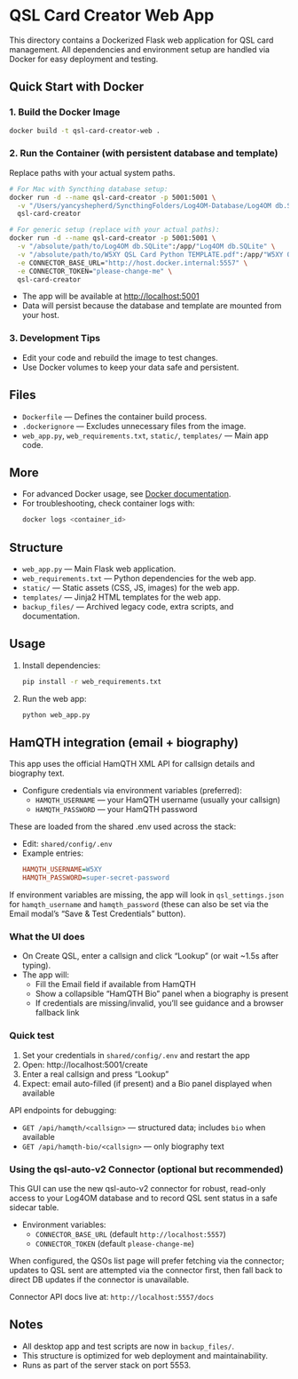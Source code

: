 # QSL Card Creator Web App

This directory contains a Dockerized Flask web application for QSL card management. All dependencies and environment setup are handled via Docker for easy deployment and testing.

## Quick Start with Docker

### 1. Build the Docker Image
```sh
docker build -t qsl-card-creator-web .
```

### 2. Run the Container (with persistent database and template)
Replace paths with your actual system paths.

```sh
# For Mac with Syncthing database setup:
docker run -d --name qsl-card-creator -p 5001:5001 \
  -v "/Users/yancyshepherd/SyncthingFolders/Log4OM-Database/Log4OM db.SQLite":/app/"Log4OM db.SQLite" \
  qsl-card-creator

# For generic setup (replace with your actual paths):
docker run -d --name qsl-card-creator -p 5001:5001 \
  -v "/absolute/path/to/Log4OM db.SQLite":/app/"Log4OM db.SQLite" \
  -v "/absolute/path/to/W5XY QSL Card Python TEMPLATE.pdf":/app/"W5XY QSL Card Python TEMPLATE.pdf" \
  -e CONNECTOR_BASE_URL="http://host.docker.internal:5557" \
  -e CONNECTOR_TOKEN="please-change-me" \
  qsl-card-creator
```

- The app will be available at [http://localhost:5001](http://localhost:5001)
- Data will persist because the database and template are mounted from your host.

### 3. Development Tips
- Edit your code and rebuild the image to test changes.
- Use Docker volumes to keep your data safe and persistent.

## Files
- `Dockerfile` — Defines the container build process.
- `.dockerignore` — Excludes unnecessary files from the image.
- `web_app.py`, `web_requirements.txt`, `static/`, `templates/` — Main app code.

## More
- For advanced Docker usage, see [Docker documentation](https://docs.docker.com/).
- For troubleshooting, check container logs with:
  ```sh
  docker logs <container_id>
  ```

## Structure

- `web_app.py` — Main Flask web application.
- `web_requirements.txt` — Python dependencies for the web app.
- `static/` — Static assets (CSS, JS, images) for the web app.
- `templates/` — Jinja2 HTML templates for the web app.
- `backup_files/` — Archived legacy code, extra scripts, and documentation.

## Usage

1. Install dependencies:
   ```bash
   pip install -r web_requirements.txt
   ```
2. Run the web app:
   ```bash
   python web_app.py
   ```

## HamQTH integration (email + biography)

This app uses the official HamQTH XML API for callsign details and biography text.

- Configure credentials via environment variables (preferred):
  - `HAMQTH_USERNAME` — your HamQTH username (usually your callsign)
  - `HAMQTH_PASSWORD` — your HamQTH password

These are loaded from the shared .env used across the stack:

- Edit: `shared/config/.env`
- Example entries:
  ```ini
  HAMQTH_USERNAME=W5XY
  HAMQTH_PASSWORD=super-secret-password
  ```

If environment variables are missing, the app will look in `qsl_settings.json` for `hamqth_username` and `hamqth_password` (these can also be set via the Email modal’s “Save & Test Credentials” button).

### What the UI does
- On Create QSL, enter a callsign and click “Lookup” (or wait ~1.5s after typing).
- The app will:
  - Fill the Email field if available from HamQTH
  - Show a collapsible “HamQTH Bio” panel when a biography is present
  - If credentials are missing/invalid, you’ll see guidance and a browser fallback link

### Quick test
1) Set your credentials in `shared/config/.env` and restart the app
2) Open: http://localhost:5001/create
3) Enter a real callsign and press “Lookup”
4) Expect: email auto-filled (if present) and a Bio panel displayed when available

API endpoints for debugging:
- `GET /api/hamqth/<callsign>` — structured data; includes `bio` when available
- `GET /api/hamqth-bio/<callsign>` — only biography text

### Using the qsl-auto-v2 Connector (optional but recommended)

This GUI can use the new qsl-auto-v2 connector for robust, read-only access to your Log4OM database and to record QSL sent status in a safe sidecar table.

- Environment variables:
  - `CONNECTOR_BASE_URL` (default `http://localhost:5557`)
  - `CONNECTOR_TOKEN` (default `please-change-me`)

When configured, the QSOs list page will prefer fetching via the connector; updates to QSL sent are attempted via the connector first, then fall back to direct DB updates if the connector is unavailable.

Connector API docs live at: `http://localhost:5557/docs`

## Notes
- All desktop app and test scripts are now in `backup_files/`.
- This structure is optimized for web deployment and maintainability.
- Runs as part of the server stack on port 5553.
